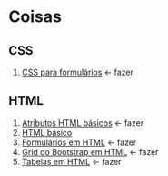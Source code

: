 # Coisas

## CSS

1. [CSS para formulários](css_para_formulários.md) <- fazer

## HTML

1. [Atributos HTML básicos](atributos_html_básicos.md) <- fazer
1. [HTML básico](html_básico.md)
1. [Formulários em HTML](formulários_em_html.md) <- fazer
1. [Grid do Bootstrap em HTML](grid_do_bootstrap_em_html.md) <- fazer
1. [Tabelas em HTML](tabelas_em_html.md) <- fazer

